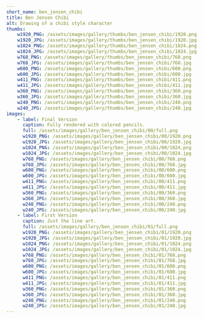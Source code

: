 ```yaml
---
short_name: ben_jensen_chibi
title: Ben Jensen Chibi
alt: Drawing of a chibi style character
thumbs:
    w1920_PNG: /assets/images/gallery/thumbs/ben_jensen_chibi/1920.png
    w1920_JPG: /assets/images/gallery/thumbs/ben_jensen_chibi/1920.jpg
    w1024_PNG: /assets/images/gallery/thumbs/ben_jensen_chibi/1024.png
    w1024_JPG: /assets/images/gallery/thumbs/ben_jensen_chibi/1024.jpg
    w768_PNG: /assets/images/gallery/thumbs/ben_jensen_chibi/768.png
    w768_JPG: /assets/images/gallery/thumbs/ben_jensen_chibi/768.jpg
    w600_PNG: /assets/images/gallery/thumbs/ben_jensen_chibi/600.png
    w600_JPG: /assets/images/gallery/thumbs/ben_jensen_chibi/600.jpg
    w411_PNG: /assets/images/gallery/thumbs/ben_jensen_chibi/411.png
    w411_JPG: /assets/images/gallery/thumbs/ben_jensen_chibi/411.jpg
    w360_PNG: /assets/images/gallery/thumbs/ben_jensen_chibi/360.png
    w360_JPG: /assets/images/gallery/thumbs/ben_jensen_chibi/360.jpg
    w240_PNG: /assets/images/gallery/thumbs/ben_jensen_chibi/240.png
    w240_JPG: /assets/images/gallery/thumbs/ben_jensen_chibi/240.jpg
images:
    - label: Final Version
      caption: Fully rendered with colored pencils.
      full: /assets/images/gallery/ben_jensen_chibi/00/full.png
      w1920_PNG: /assets/images/gallery/ben_jensen_chibi/00/1920.png
      w1920_JPG: /assets/images/gallery/ben_jensen_chibi/00/1920.jpg
      w1024_PNG: /assets/images/gallery/ben_jensen_chibi/00/1024.png
      w1024_JPG: /assets/images/gallery/ben_jensen_chibi/00/1024.jpg
      w768_PNG: /assets/images/gallery/ben_jensen_chibi/00/768.png
      w768_JPG: /assets/images/gallery/ben_jensen_chibi/00/768.jpg
      w600_PNG: /assets/images/gallery/ben_jensen_chibi/00/600.png
      w600_JPG: /assets/images/gallery/ben_jensen_chibi/00/600.jpg
      w411_PNG: /assets/images/gallery/ben_jensen_chibi/00/411.png
      w411_JPG: /assets/images/gallery/ben_jensen_chibi/00/411.jpg
      w360_PNG: /assets/images/gallery/ben_jensen_chibi/00/360.png
      w360_JPG: /assets/images/gallery/ben_jensen_chibi/00/360.jpg
      w240_PNG: /assets/images/gallery/ben_jensen_chibi/00/240.png
      w240_JPG: /assets/images/gallery/ben_jensen_chibi/00/240.jpg
    - label: First Version
      caption: Just the line art.
      full: /assets/images/gallery/ben_jensen_chibi/01/full.png
      w1920_PNG: /assets/images/gallery/ben_jensen_chibi/01/1920.png
      w1920_JPG: /assets/images/gallery/ben_jensen_chibi/01/1920.jpg
      w1024_PNG: /assets/images/gallery/ben_jensen_chibi/01/1024.png
      w1024_JPG: /assets/images/gallery/ben_jensen_chibi/01/1024.jpg
      w768_PNG: /assets/images/gallery/ben_jensen_chibi/01/768.png
      w768_JPG: /assets/images/gallery/ben_jensen_chibi/01/768.jpg
      w600_PNG: /assets/images/gallery/ben_jensen_chibi/01/600.png
      w600_JPG: /assets/images/gallery/ben_jensen_chibi/01/600.jpg
      w411_PNG: /assets/images/gallery/ben_jensen_chibi/01/411.png
      w411_JPG: /assets/images/gallery/ben_jensen_chibi/01/411.jpg
      w360_PNG: /assets/images/gallery/ben_jensen_chibi/01/360.png
      w360_JPG: /assets/images/gallery/ben_jensen_chibi/01/360.jpg
      w240_PNG: /assets/images/gallery/ben_jensen_chibi/01/240.png
      w240_JPG: /assets/images/gallery/ben_jensen_chibi/01/240.jpg
---
```

